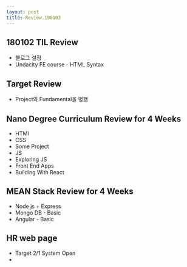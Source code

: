 ```yaml
---
layout: post
title: Review.180103
---
```


## 180102 TIL Review
 - 블로그 설정
 - Undacity FE course - HTML Syntax

## Target Review
 - Project와 Fundamental을 병행


## Nano Degree Curriculum Review for 4 Weeks
 - HTMl
 - CSS
 - Some Project
 - JS
 - Exploring JS
 - Front End Apps
 - Building With React

## MEAN Stack Review for 4 Weeks
 - Node js + Express
 - Mongo DB - Basic
 - Angular - Basic

## HR web page
 - Target 2/1 System Open
 - 